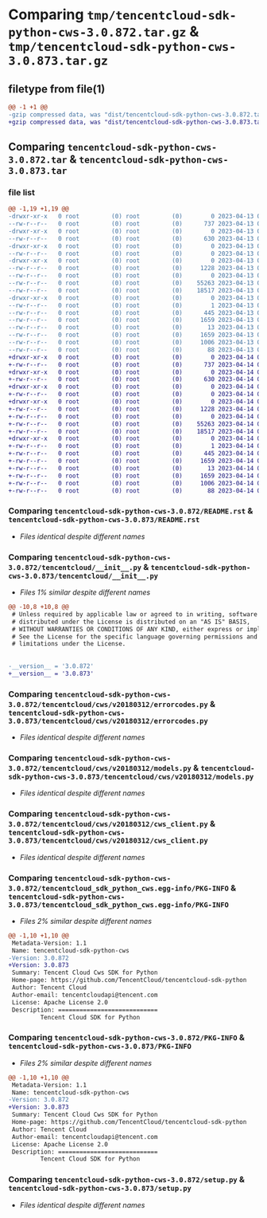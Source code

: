 # Comparing `tmp/tencentcloud-sdk-python-cws-3.0.872.tar.gz` & `tmp/tencentcloud-sdk-python-cws-3.0.873.tar.gz`

## filetype from file(1)

```diff
@@ -1 +1 @@
-gzip compressed data, was "dist/tencentcloud-sdk-python-cws-3.0.872.tar", last modified: Thu Apr 13 00:32:31 2023, max compression
+gzip compressed data, was "dist/tencentcloud-sdk-python-cws-3.0.873.tar", last modified: Fri Apr 14 00:34:15 2023, max compression
```

## Comparing `tencentcloud-sdk-python-cws-3.0.872.tar` & `tencentcloud-sdk-python-cws-3.0.873.tar`

### file list

```diff
@@ -1,19 +1,19 @@
-drwxr-xr-x   0 root         (0) root         (0)        0 2023-04-13 00:32:31.000000 tencentcloud-sdk-python-cws-3.0.872/
--rw-r--r--   0 root         (0) root         (0)      737 2023-04-13 00:32:31.000000 tencentcloud-sdk-python-cws-3.0.872/README.rst
-drwxr-xr-x   0 root         (0) root         (0)        0 2023-04-13 00:32:31.000000 tencentcloud-sdk-python-cws-3.0.872/tencentcloud/
--rw-r--r--   0 root         (0) root         (0)      630 2023-04-13 00:32:31.000000 tencentcloud-sdk-python-cws-3.0.872/tencentcloud/__init__.py
-drwxr-xr-x   0 root         (0) root         (0)        0 2023-04-13 00:32:31.000000 tencentcloud-sdk-python-cws-3.0.872/tencentcloud/cws/
--rw-r--r--   0 root         (0) root         (0)        0 2023-04-13 00:32:31.000000 tencentcloud-sdk-python-cws-3.0.872/tencentcloud/cws/__init__.py
-drwxr-xr-x   0 root         (0) root         (0)        0 2023-04-13 00:32:31.000000 tencentcloud-sdk-python-cws-3.0.872/tencentcloud/cws/v20180312/
--rw-r--r--   0 root         (0) root         (0)     1228 2023-04-13 00:32:31.000000 tencentcloud-sdk-python-cws-3.0.872/tencentcloud/cws/v20180312/errorcodes.py
--rw-r--r--   0 root         (0) root         (0)        0 2023-04-13 00:32:31.000000 tencentcloud-sdk-python-cws-3.0.872/tencentcloud/cws/v20180312/__init__.py
--rw-r--r--   0 root         (0) root         (0)    55263 2023-04-13 00:32:31.000000 tencentcloud-sdk-python-cws-3.0.872/tencentcloud/cws/v20180312/models.py
--rw-r--r--   0 root         (0) root         (0)    18517 2023-04-13 00:32:31.000000 tencentcloud-sdk-python-cws-3.0.872/tencentcloud/cws/v20180312/cws_client.py
-drwxr-xr-x   0 root         (0) root         (0)        0 2023-04-13 00:32:31.000000 tencentcloud-sdk-python-cws-3.0.872/tencentcloud_sdk_python_cws.egg-info/
--rw-r--r--   0 root         (0) root         (0)        1 2023-04-13 00:32:31.000000 tencentcloud-sdk-python-cws-3.0.872/tencentcloud_sdk_python_cws.egg-info/dependency_links.txt
--rw-r--r--   0 root         (0) root         (0)      445 2023-04-13 00:32:31.000000 tencentcloud-sdk-python-cws-3.0.872/tencentcloud_sdk_python_cws.egg-info/SOURCES.txt
--rw-r--r--   0 root         (0) root         (0)     1659 2023-04-13 00:32:31.000000 tencentcloud-sdk-python-cws-3.0.872/tencentcloud_sdk_python_cws.egg-info/PKG-INFO
--rw-r--r--   0 root         (0) root         (0)       13 2023-04-13 00:32:31.000000 tencentcloud-sdk-python-cws-3.0.872/tencentcloud_sdk_python_cws.egg-info/top_level.txt
--rw-r--r--   0 root         (0) root         (0)     1659 2023-04-13 00:32:31.000000 tencentcloud-sdk-python-cws-3.0.872/PKG-INFO
--rw-r--r--   0 root         (0) root         (0)     1006 2023-04-13 00:32:31.000000 tencentcloud-sdk-python-cws-3.0.872/setup.py
--rw-r--r--   0 root         (0) root         (0)       88 2023-04-13 00:32:31.000000 tencentcloud-sdk-python-cws-3.0.872/setup.cfg
+drwxr-xr-x   0 root         (0) root         (0)        0 2023-04-14 00:34:15.000000 tencentcloud-sdk-python-cws-3.0.873/
+-rw-r--r--   0 root         (0) root         (0)      737 2023-04-14 00:34:15.000000 tencentcloud-sdk-python-cws-3.0.873/README.rst
+drwxr-xr-x   0 root         (0) root         (0)        0 2023-04-14 00:34:15.000000 tencentcloud-sdk-python-cws-3.0.873/tencentcloud/
+-rw-r--r--   0 root         (0) root         (0)      630 2023-04-14 00:34:15.000000 tencentcloud-sdk-python-cws-3.0.873/tencentcloud/__init__.py
+drwxr-xr-x   0 root         (0) root         (0)        0 2023-04-14 00:34:15.000000 tencentcloud-sdk-python-cws-3.0.873/tencentcloud/cws/
+-rw-r--r--   0 root         (0) root         (0)        0 2023-04-14 00:34:15.000000 tencentcloud-sdk-python-cws-3.0.873/tencentcloud/cws/__init__.py
+drwxr-xr-x   0 root         (0) root         (0)        0 2023-04-14 00:34:15.000000 tencentcloud-sdk-python-cws-3.0.873/tencentcloud/cws/v20180312/
+-rw-r--r--   0 root         (0) root         (0)     1228 2023-04-14 00:34:15.000000 tencentcloud-sdk-python-cws-3.0.873/tencentcloud/cws/v20180312/errorcodes.py
+-rw-r--r--   0 root         (0) root         (0)        0 2023-04-14 00:34:15.000000 tencentcloud-sdk-python-cws-3.0.873/tencentcloud/cws/v20180312/__init__.py
+-rw-r--r--   0 root         (0) root         (0)    55263 2023-04-14 00:34:15.000000 tencentcloud-sdk-python-cws-3.0.873/tencentcloud/cws/v20180312/models.py
+-rw-r--r--   0 root         (0) root         (0)    18517 2023-04-14 00:34:15.000000 tencentcloud-sdk-python-cws-3.0.873/tencentcloud/cws/v20180312/cws_client.py
+drwxr-xr-x   0 root         (0) root         (0)        0 2023-04-14 00:34:15.000000 tencentcloud-sdk-python-cws-3.0.873/tencentcloud_sdk_python_cws.egg-info/
+-rw-r--r--   0 root         (0) root         (0)        1 2023-04-14 00:34:15.000000 tencentcloud-sdk-python-cws-3.0.873/tencentcloud_sdk_python_cws.egg-info/dependency_links.txt
+-rw-r--r--   0 root         (0) root         (0)      445 2023-04-14 00:34:15.000000 tencentcloud-sdk-python-cws-3.0.873/tencentcloud_sdk_python_cws.egg-info/SOURCES.txt
+-rw-r--r--   0 root         (0) root         (0)     1659 2023-04-14 00:34:15.000000 tencentcloud-sdk-python-cws-3.0.873/tencentcloud_sdk_python_cws.egg-info/PKG-INFO
+-rw-r--r--   0 root         (0) root         (0)       13 2023-04-14 00:34:15.000000 tencentcloud-sdk-python-cws-3.0.873/tencentcloud_sdk_python_cws.egg-info/top_level.txt
+-rw-r--r--   0 root         (0) root         (0)     1659 2023-04-14 00:34:15.000000 tencentcloud-sdk-python-cws-3.0.873/PKG-INFO
+-rw-r--r--   0 root         (0) root         (0)     1006 2023-04-14 00:34:15.000000 tencentcloud-sdk-python-cws-3.0.873/setup.py
+-rw-r--r--   0 root         (0) root         (0)       88 2023-04-14 00:34:15.000000 tencentcloud-sdk-python-cws-3.0.873/setup.cfg
```

### Comparing `tencentcloud-sdk-python-cws-3.0.872/README.rst` & `tencentcloud-sdk-python-cws-3.0.873/README.rst`

 * *Files identical despite different names*

### Comparing `tencentcloud-sdk-python-cws-3.0.872/tencentcloud/__init__.py` & `tencentcloud-sdk-python-cws-3.0.873/tencentcloud/__init__.py`

 * *Files 1% similar despite different names*

```diff
@@ -10,8 +10,8 @@
 # Unless required by applicable law or agreed to in writing, software
 # distributed under the License is distributed on an "AS IS" BASIS,
 # WITHOUT WARRANTIES OR CONDITIONS OF ANY KIND, either express or implied.
 # See the License for the specific language governing permissions and
 # limitations under the License.
 
 
-__version__ = '3.0.872'
+__version__ = '3.0.873'
```

### Comparing `tencentcloud-sdk-python-cws-3.0.872/tencentcloud/cws/v20180312/errorcodes.py` & `tencentcloud-sdk-python-cws-3.0.873/tencentcloud/cws/v20180312/errorcodes.py`

 * *Files identical despite different names*

### Comparing `tencentcloud-sdk-python-cws-3.0.872/tencentcloud/cws/v20180312/models.py` & `tencentcloud-sdk-python-cws-3.0.873/tencentcloud/cws/v20180312/models.py`

 * *Files identical despite different names*

### Comparing `tencentcloud-sdk-python-cws-3.0.872/tencentcloud/cws/v20180312/cws_client.py` & `tencentcloud-sdk-python-cws-3.0.873/tencentcloud/cws/v20180312/cws_client.py`

 * *Files identical despite different names*

### Comparing `tencentcloud-sdk-python-cws-3.0.872/tencentcloud_sdk_python_cws.egg-info/PKG-INFO` & `tencentcloud-sdk-python-cws-3.0.873/tencentcloud_sdk_python_cws.egg-info/PKG-INFO`

 * *Files 2% similar despite different names*

```diff
@@ -1,10 +1,10 @@
 Metadata-Version: 1.1
 Name: tencentcloud-sdk-python-cws
-Version: 3.0.872
+Version: 3.0.873
 Summary: Tencent Cloud Cws SDK for Python
 Home-page: https://github.com/TencentCloud/tencentcloud-sdk-python
 Author: Tencent Cloud
 Author-email: tencentcloudapi@tencent.com
 License: Apache License 2.0
 Description: ============================
         Tencent Cloud SDK for Python
```

### Comparing `tencentcloud-sdk-python-cws-3.0.872/PKG-INFO` & `tencentcloud-sdk-python-cws-3.0.873/PKG-INFO`

 * *Files 2% similar despite different names*

```diff
@@ -1,10 +1,10 @@
 Metadata-Version: 1.1
 Name: tencentcloud-sdk-python-cws
-Version: 3.0.872
+Version: 3.0.873
 Summary: Tencent Cloud Cws SDK for Python
 Home-page: https://github.com/TencentCloud/tencentcloud-sdk-python
 Author: Tencent Cloud
 Author-email: tencentcloudapi@tencent.com
 License: Apache License 2.0
 Description: ============================
         Tencent Cloud SDK for Python
```

### Comparing `tencentcloud-sdk-python-cws-3.0.872/setup.py` & `tencentcloud-sdk-python-cws-3.0.873/setup.py`

 * *Files identical despite different names*


